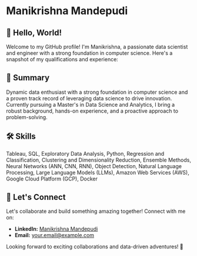 # Manikrishna Mandepudi

## 👋 Hello, World!

Welcome to my GitHub profile! I'm Manikrishna, a passionate data scientist and engineer with a strong foundation in computer science. Here's a snapshot of my qualifications and experience:

## 🚀 Summary

Dynamic data enthusiast with a strong foundation in computer science and a proven track record of leveraging data science to drive innovation. Currently pursuing a Master's in Data Science and Analytics, I bring a robust background, hands-on experience, and a proactive approach to problem-solving.

## 🛠️ Skills
Tableau, SQL, Exploratory Data Analysis, Python, Regression and Classification, Clustering and Dimensionality Reduction, Ensemble Methods, Neural Networks (ANN, CNN, RNN), Object Detection, Natural Language Processing, Large Language Models (LLMs), Amazon Web Services (AWS), Google Cloud Platform (GCP), Docker

## 🤝 Let's Connect

Let's collaborate and build something amazing together! Connect with me on:

- **LinkedIn:** [Manikrishna Mandepudi](https://www.linkedin.com/in/manikrishna-mandepudi/)
- **Email:** your.email@example.com

Looking forward to exciting collaborations and data-driven adventures! 🌟

